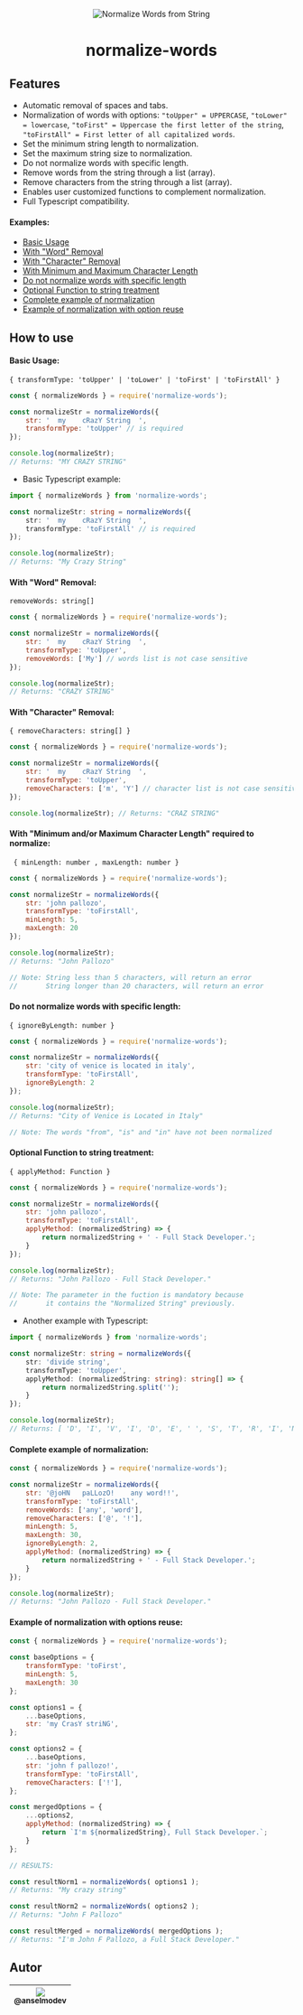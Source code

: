 <p align="center">
  <img src="./normalize-logo.jpg" alt="Normalize Words from String" title="Normalize Words"/>
</p>

<h1 align="center">normalize-words</h1>

## Features

* Automatic removal of spaces and tabs.
* Normalization of words with options: `"toUpper" = UPPERCASE`, `"toLower" = lowercase`, `"toFirst" = Uppercase the first letter of the string`, `"toFirstAll" = First letter of all capitalized words`.
* Set the minimum string length to normalization.
* Set the maximum string size to normalization.
* Do not normalize words with specific length.
* Remove words from the string through a list (array).
* Remove characters from the string through a list (array).
* Enables user customized functions to complement normalization.
* Full Typescript compatibility.

#### Examples:

* [Basic Usage](#basic-usage)
* [ With "Word" Removal](#with-word-removal)
* [With "Character" Removal](#with-character-removal)
* [With Minimum and Maximum Character Length](#with-minimum-andor-maximum-character-length-required-to-normalize)
* [Do not normalize words with specific length](#do-not-normalize-words-with-specific-length)
* [Optional Function to string treatment](#optional-function-to-string-treatment)
* [Complete example of normalization](#complete-example-of-normalization)
* [Example of normalization with option reuse](#example-of-normalization-with-options-reuse)

## How to use

#### Basic Usage: 
``` { transformType: 'toUpper' | 'toLower' | 'toFirst' | 'toFirstAll' } ```
``` js
const { normalizeWords } = require('normalize-words');

const normalizeStr = normalizeWords({
    str: '  my    cRazY String  ',
    transformType: 'toUpper' // is required
});

console.log(normalizeStr); 
// Returns: "MY CRAZY STRING"

```

* Basic Typescript example:
``` ts
import { normalizeWords } from 'normalize-words';

const normalizeStr: string = normalizeWords({
    str: '  my    cRazY String  ',
    transformType: 'toFirstAll' // is required
});

console.log(normalizeStr); 
// Returns: "My Crazy String"

```


#### With "Word" Removal: 
``` removeWords: string[] ```
``` js
const { normalizeWords } = require('normalize-words');

const normalizeStr = normalizeWords({
    str: '  my    cRazY String  ',
    transformType: 'toUpper',
    removeWords: ['My'] // words list is not case sensitive
});

console.log(normalizeStr); 
// Returns: "CRAZY STRING"

```

#### With "Character" Removal: 
``` { removeCharacters: string[] } ```
``` js
const { normalizeWords } = require('normalize-words');

const normalizeStr = normalizeWords({
    str: '  my    cRazY String  ',
    transformType: 'toUpper',
    removeCharacters: ['m', 'Y'] // character list is not case sensitive
});

console.log(normalizeStr); // Returns: "CRAZ STRING"

```

#### With "Minimum and/or Maximum Character Length" required to normalize: 
``` { minLength: number , maxLength: number }```
``` js
const { normalizeWords } = require('normalize-words');

const normalizeStr = normalizeWords({
    str: 'john pallozo',
    transformType: 'toFirstAll',
    minLength: 5,
    maxLength: 20
});

console.log(normalizeStr); 
// Returns: "John Pallozo"

// Note: String less than 5 characters, will return an error
//       String longer than 20 characters, will return an error

```

#### Do not normalize words with specific length:
``` { ignoreByLength: number } ```
``` js
const { normalizeWords } = require('normalize-words');

const normalizeStr = normalizeWords({
    str: 'city of venice is located in italy',
    transformType: 'toFirstAll',
    ignoreByLength: 2
});

console.log(normalizeStr); 
// Returns: "City of Venice is Located in Italy"

// Note: The words "from", "is" and "in" have not been normalized

```

#### Optional Function to string treatment:
``` { applyMethod: Function } ```
``` js
const { normalizeWords } = require('normalize-words');

const normalizeStr = normalizeWords({
    str: 'john pallozo',
    transformType: 'toFirstAll',
    applyMethod: (normalizedString) => {
        return normalizedString + ' - Full Stack Developer.';
    }
});

console.log(normalizeStr); 
// Returns: "John Pallozo - Full Stack Developer."

// Note: The parameter in the fuction is mandatory because 
//       it contains the "Normalized String" previously.

```

- Another example with Typescript:
``` ts
import { normalizeWords } from 'normalize-words';

const normalizeStr: string = normalizeWords({
    str: 'divide string',
    transformType: 'toUpper',
    applyMethod: (normalizedString: string): string[] => {
        return normalizedString.split('');
    }
});

console.log(normalizeStr); 
// Returns: [ 'D', 'I', 'V', 'I', 'D', 'E', ' ', 'S', 'T', 'R', 'I', 'N']
```

#### Complete example of normalization:
``` js
const { normalizeWords } = require('normalize-words');

const normalizeStr = normalizeWords({
    str: '@joHN   paLLozO!    any word!!',
    transformType: 'toFirstAll',
    removeWords: ['any', 'word'],
    removeCharacters: ['@', '!'],
    minLength: 5,
    maxLength: 30,
    ignoreByLength: 2,
    applyMethod: (normalizedString) => {
        return normalizedString + ' - Full Stack Developer.';
    }
});

console.log(normalizeStr); 
// Returns: "John Pallozo - Full Stack Developer."

```

#### Example of normalization with options reuse:

``` js
const { normalizeWords } = require('normalize-words');

const baseOptions = {
    transformType: 'toFirst',
    minLength: 5,
    maxLength: 30
};

const options1 = {
    ...baseOptions,
    str: 'my CrasY striNG',
};

const options2 = {
    ...baseOptions,
    str: 'john f pallozo!',
    transformType: 'toFirstAll',
    removeCharacters: ['!'],
};

const mergedOptions = {
    ...options2, 
    applyMethod: (normalizedString) => {
        return `I'm ${normalizedString}, Full Stack Developer.`;
    }
};

// RESULTS:

const resultNorm1 = normalizeWords( options1 );
// Returns: "My crazy string"

const resultNorm2 = normalizeWords( options2 );
// Returns: "John F Pallozo"

const resultMerged = normalizeWords( mergedOptions );
// Returns: "I'm John F Pallozo, a Full Stack Developer."

```

## Autor

| [<img src="https://avatars2.githubusercontent.com/u/14978874?v=3&s=115"><br><sub>@anselmodev</sub>](https://github.com/anselmodev) |
| :---: |